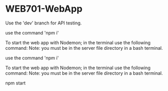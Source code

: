 # WEB701-WebApp

Use the 'dev' branch for API testing.

use the command 'npm i' 

To start the web app with Nodemon; in the terminal use the following command:
Note: you must be in the server file directory in a bash terminal.

use the command 'npm i'

To start the web app with Nodemon; in the terminal use the following command: Note: you must be in the server file directory in a bash terminal.

npm start
